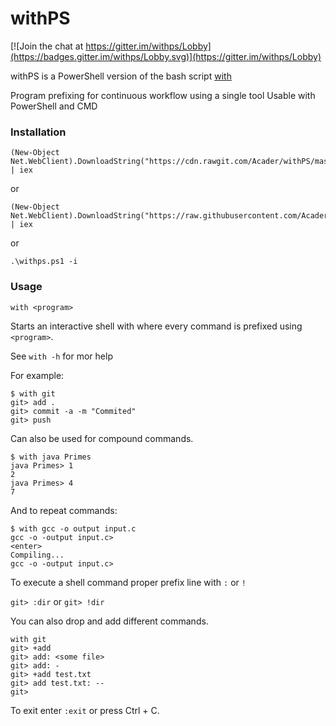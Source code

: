 # withPS
[![Join the chat at https://gitter.im/withps/Lobby](https://badges.gitter.im/withps/Lobby.svg)](https://gitter.im/withps/Lobby)

withPS is a PowerShell version of the bash script [with](https://github.com/mchav/with)

Program prefixing for continuous workflow using a single tool
Usable with PowerShell and CMD

### Installation
```
(New-Object Net.WebClient).DownloadString("https://cdn.rawgit.com/Acader/withPS/master/withps.ps1") | iex
```
or
```
(New-Object Net.WebClient).DownloadString("https://raw.githubusercontent.com/Acader/withPS/master/withps.ps1") | iex
```
or
```
.\withps.ps1 -i
```

 
### Usage

`with <program>`

Starts an interactive shell with where every command is prefixed using `<program>`.

See `with -h` for mor help

For example:
```
$ with git
git> add .
git> commit -a -m "Commited"
git> push
```


Can also be used for compound commands.
```
$ with java Primes
java Primes> 1
2
java Primes> 4
7
```

And to repeat commands:
```
$ with gcc -o output input.c
gcc -o -output input.c>
<enter>
Compiling...
gcc -o -output input.c>
```


To execute a shell command proper prefix line with `:` or `!`


`git> :dir` or `git> !dir`

You can also drop and add different commands.

```
with git
git> +add
git> add: <some file>
git> add: -
git> +add test.txt
git> add test.txt: --
git>
```

To exit enter `:exit` or press Ctrl + C.

